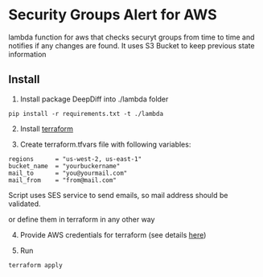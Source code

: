 # Security Groups Alert for AWS

lambda function for aws that checks securyt groups from time to time and
notifies if any changes are found. It uses S3 Bucket to keep previous state
information

## Install

1. Install package DeepDiff into ./lambda folder

```
pip install -r requirements.txt -t ./lambda
```

2. Install [terraform](https://www.terraform.io/downloads.html)

3. Create terraform.tfvars file with following variables:

```
regions      = "us-west-2, us-east-1"
bucket_name  = "yourbuckername"
mail_to      = "you@yourmail.com"
mail_from    = "from@mail.com"
```

Script uses SES service to send emails, so mail address should be validated.

or define them in terraform in any other way

4. Provide AWS credentials for terraform (see details [here](https://www.terraform.io/docs/providers/aws/index.html))

5. Run

```
terraform apply
```

